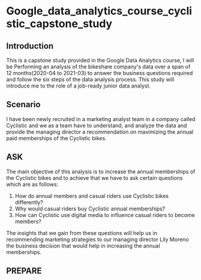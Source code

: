 # Google_data_analytics_course_cyclistic_capstone_study
## Introduction
This is a capstone study provided in the Google Data Analytics course, I will be Performing an analysis of the bikeshare company's data over a span of 12 months(2020-04 to 2021-03) to answer
the business questions required and follow the six steps of the data analysis process. This study will introduce me to the role of a job-ready junior data analyst.
## Scenario
I have been newly recruited in a marketing analyst team in a company called Cyclistic and we as a team have to understand, and analyze the data and provide the managing director a recommendation
on maximizing the annual paid memberships of the Cyclistic bikes.
## ASK
The main objective of this analysis is to increase the annual memberships of the Cyclistic bikes and to achieve that we have to ask certain questions which are as follows:
1. How do annual members and casual riders use Cyclistic bikes differently?
2. Why would casual riders buy Cyclistic annual memberships?
3. How can Cyclistic use digital media to influence casual riders to become members?

The insights that we gain from these questions will help us in recommending marketing strategies to our managing director Lily Moreno the business decision that would help in increasing the annual memberships.
## PREPARE

